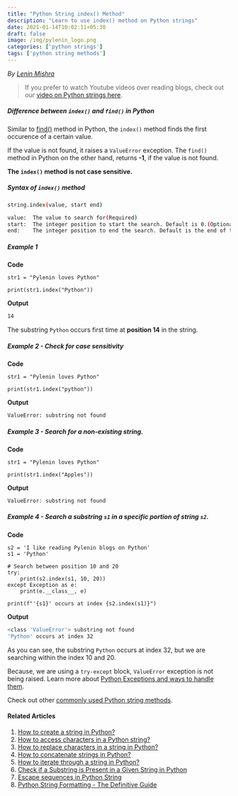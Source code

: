 ```yaml
---
title: "Python String index() Method"
description: "Learn to use index() method on Python strings"
date: 2021-01-14T10:02:11+05:30
draft: false
image: /img/pylenin_logo.png
categories: ['python strings']
tags: ['python string methods']
---
```

<div class="sharethis-inline-follow-buttons"></div>

*By [Lenin Mishra](https://www.pylenin.com/authors/#lenin-mishra)*

> If you prefer to watch Youtube videos over reading blogs, check out our [video on Python strings here](https://youtu.be/MXdNMo_f95I). 

##### Difference between `index()` and `find()` in Python

Similar to [find()](https://www.pylenin.com/blogs/python-string-find/) method in Python, the `index()` method finds the first occurence of a certain value.

If the value is not found, it raises a `ValueError` exception. The `find()` method in Python on the other hand, returns **-1**, if the value is not found.

**The `index()` method is not case sensitive.**

##### Syntax of `index()` method

```bash
string.index(value, start end)

value:	The value to search for(Required)
start:	The integer position to start the search. Default is 0.(Optional)
end:	The integer position to end the search. Default is the end of the string.(Optional)
```

##### Example 1

**Code**

```python3
str1 = "Pylenin loves Python"

print(str1.index("Python"))
```

**Output**

```bash
14
```

The substring `Python` occurs first time at **position 14** in the string.

##### Example 2 - Check for case sensitivity
**Code**

```python3
str1 = "Pylenin loves Python"

print(str1.index("python"))
```

**Output**

```bash
ValueError: substring not found
```

##### Example 3 - Search for a non-existing string.

**Code**

```python3
str1 = "Pylenin loves Python"

print(str1.index("Apples"))
```

**Output**

```bash
ValueError: substring not found
```

##### Example 4 - Search a substring `s1` in a specific portion of string `s2`.

**Code**

```python3
s2 = 'I like reading Pylenin blogs on Python'
s1 = 'Python'

# Search between position 10 and 20
try:
    print(s2.index(s1, 10, 20))
except Exception as e:
    print(e.__class__, e)

print(f"'{s1}' occurs at index {s2.index(s1)}")
```
**Output**

```bash
<class 'ValueError'> substring not found
'Python' occurs at index 32
```

As you can see, the substring `Python` occurs at index 32, but we are searching within the index 10 and 20.

Because, we are using a `try-except` block, `ValueError` exception is not being raised. Learn more about [Python Exceptions and ways to handle them](https://www.pylenin.com/blogs/python-try-except-else-finally/).

Check out other [commonly used Python string methods](https://www.pylenin.com/blogs/common-python-string-methods).

#### Related Articles

1. [How to create a string in Python?](https://www.pylenin.com/blogs/create-string-python/)
2. [How to access characters in a Python string?](https://www.pylenin.com/blogs/access-characters-in-string/)
3. [How to replace characters in a string in Python?](https://www.pylenin.com/blogs/replace-string-characters-python/)
4. [How to concatenate strings in Python?](https://www.pylenin.com/blogs/concatenate-strings-in-python/)
5. [How to iterate through a string in Python?](https://www.pylenin.com/blogs/iterating-through-python-string/)
6. [Check if a Substring is Present in a Given String in Python](https://www.pylenin.com/blogs/check-substring-in-a-string-python/)
7. [Escape sequences in Python String](https://www.pylenin.com/blogs/escape-sequences-python-string/)
8. [Python String Formatting - The Definitive Guide](https://www.pylenin.com/blogs/python-string-formatting/)
